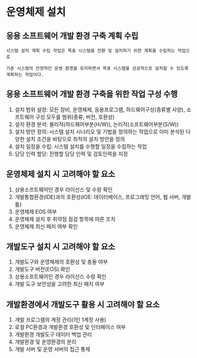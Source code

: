 # 운영체제 설치

## 응용 소프트웨어 개발 환경 구축 계획 수립

    시스템 설치 계획 수립 작업은 목표 시스템을 전환 및 설치하기 위한 계획을 수립하는 작업으로
    
    기존 시스템의 안정적인 운영 환경을 유지하면서 목표 시스템을 성공적으로 설치할 수 있도록 계획하는 작업이다.

## 응용 소프트웨어 개발 환경 구축을 위한 작업 구성 수행

1. 설치 범위 설정: 모든 장비, 운영체제, 응용프로그램, 하드웨어구성(종류별 사양), 소프트웨어 구성 모두를 범위(종류, 버전, 호환성)
2. 설치 환경 분석: 물리적(하드웨어부분(H/W)), 논리적(소프트웨어부분(S/W))
3. 설치 방안 정의: 시스템 설치 시나리오 및 기법을 정의하는 작업으로 이미 분석된 다양한 설치 조건을 바탕으로 최적의 설치 방안을 정의
4. 설치 일정을 수립: 시스템 설치를 수행할 일정을 수립하는 작업
5. 담당 인력 할당: 진행할 담당 인력 및 검토인력을 지정

## 운영체제 설치 시 고려해야 할 요소 

1. 상용소프트웨어인 경우 라이선스 및 수량 확인
2. 개발통합환경(IDE)과의 호환성(IOE: 데이터베이스, 프로그래밍 언어, 웹 서버, 개발 틀)
3. 운영체제 EOS 여부
4. 운영체제 설치 후 취약점 점검 항목에 따른 조치
5. 운영체제 최신 패치 여부 확인

## 개발도구 설치 시 고려해야 할 요소

1. 개발도구와 운영체제의 호환성 및 충돌 여부
2. 개발도구 버전(EOS) 확인
3. 상용소프트웨어인 경우 라이선스 수량 확인
4. 개발 도구 보안성을 고려한 최신 패치 여부

## 개발환경에서 개발도구 활용 시 고려해야 할 요소

1. 개발 프로그램의 계정 관리(1인 1계정 사용)
2. 로컬 PC환경과 개발환경 호환성 및 인터페이스 여부
3. 개발환경 개발도구 데이터 백업 관리
4. 개발환경 및 운영환경의 분리
5. 개발 서버 및 운영 서버의 접근 통제
